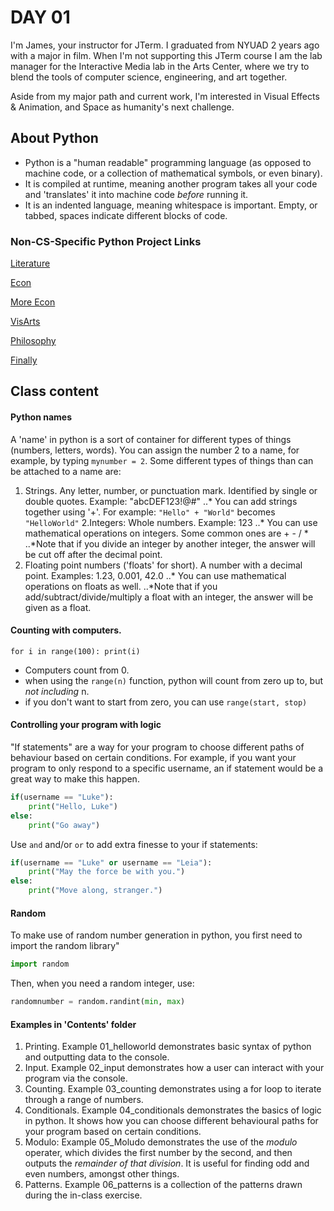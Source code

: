 # DAY 01

I'm James, your instructor for JTerm. I graduated from NYUAD 2 years ago with a major in film. When I'm not supporting this JTerm course I am the lab manager for the Interactive Media lab in the Arts Center, where we try to blend the tools of computer science, engineering, and art together.

Aside from my major path and current work, I'm interested in Visual Effects & Animation, and Space as humanity's next challenge.

## About Python

+ Python is a "human readable" programming language (as opposed to machine code, or a collection of mathematical symbols, or even binary). 
+ It is compiled at runtime, meaning another program takes all your code and 'translates' it into machine code *before* running it.
+ It is an indented language, meaning whitespace is important. Empty, or tabbed, spaces indicate different blocks of code.


### Non-CS-Specific Python Project Links

[Literature](https://opensource.com/business/15/10/jane-austen-on-python)

[Econ](http://quant-econ.net/)

[More Econ](http://francescopochetti.com/stock-market-prediction-part-introduction/)

[VisArts](https://processing.org/)

[Philosophy](http://www.amazon.com/Monty-Python-Philosophy-Popular-Culture/dp/0812695933)

[Finally](http://www.skilledup.com/articles/reasons-to-learn-python)

## Class content 

#### Python names

A 'name' in python is a sort of container for different types of things (numbers, letters, words). You can assign the number 2 to a name, for example, by typing `mynumber = 2`. Some different types of things than can be attached to a name are:

1. Strings. Any letter, number, or punctuation mark. Identified by single or double quotes. Example: "abcDEF123!@#"
..* You can add strings together using '+'. For example: `"Hello" + "World"` becomes `"HelloWorld"`
2.Integers: Whole numbers. Example: 123
..* You can use mathematical operations on integers. Some common ones are + - / *
..*Note that if you divide an integer by another integer, the answer will be cut off after the decimal point.
3. Floating point numbers ('floats' for short). A number with a decimal point. Examples: 1.23, 0.001, 42.0
..* You can use mathematical operations on floats as well. 
..*Note that if you add/subtract/divide/multiply a float with an integer, the answer will be given as a float.

#### Counting with computers.

`for i in range(100):
	print(i)`

+ Computers count from 0.
+ when using the `range(n)` function, python will count from zero up to, but *not including* n.
+ if you don't want to start from zero, you can use `range(start, stop)`

#### Controlling your program with logic

"If statements" are a way for your program to choose different paths of behaviour based on certain conditions. For example, if you want your program to only respond to a specific username, an if statement would be a great way to make this happen.

```python
if(username == "Luke"):
	print("Hello, Luke")
else:
	print("Go away")
```

Use `and` and/or `or` to add extra finesse to your if statements:

```python
if(username == "Luke" or username == "Leia"):
	print("May the force be with you.")
else:
	print("Move along, stranger.")
```

#### Random

To make use of random number generation in python, you first need to import the random library"

```python
import random
```

Then, when you need a random integer, use:

```python
randomnumber = random.randint(min, max)
```

#### Examples in 'Contents' folder

1. Printing. Example 01_helloworld demonstrates basic syntax of python and outputting data to the console.
2. Input. Example 02_input demonstrates how a user can interact with your program via the console.
3. Counting. Example 03_counting demonstrates using a for loop to iterate through a range of numbers.
4. Conditionals. Example 04_conditionals demonstrates the basics of logic in python. It shows how you can choose different behavioural paths for your program based on certain conditions.
5. Modulo: Example 05_Moludo demonstrates the use of the *modulo* operater, which divides the first number by the second, and then outputs the *remainder of that division*. It is useful for finding odd and even numbers, amongst other things.
6. Patterns. Example 06_patterns is a collection of the patterns drawn during the in-class exercise.
